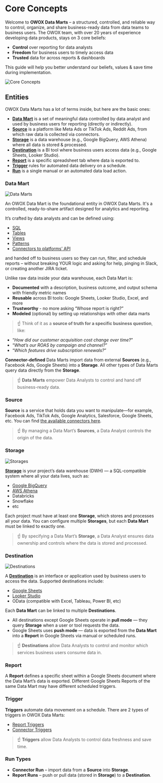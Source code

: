 # Core Concepts

Welcome to **OWOX Data Marts** – a structured, controlled, and reliable way to control, organize, and share business-ready data from data teams to business users.
The OWOX team, with over 20 years of experience developing data products, stays on 3 core beliefs:

- **Control** over reporting for data analysts
- **Freedom** for business users to timely access data
- **Trusted** data for across reports & dashboards

This guide will help you better understand our beliefs, values & save time during implementation.

![Core Concepts](../res/core-concepts.svg)

## Entities

OWOX Data Marts has a lot of terms inside, but here are the basic ones:

- [**Data Mart**](#data-mart) is a set of meaningful data controlled by data analyst and used by business users for reporting (directly or indirectly).
- [**Source**](#source) is a platform like Meta Ads or TikTok Ads, Reddit Ads, from which raw data is collected via connectors.
- [**Storage**](#storage) is a data warehouse (e.g., Google BigQuery, AWS Athena) where all data is stored & processed.
- [**Destination**](#destination) is a BI tool where business users access data (e.g., Google Sheets, Looker Studio).
- [**Report**](#report) is a specific spreadsheet tab where data is exported to.
- [**Trigger**](#trigger) rules for automated data delivery on a schedule.
- [**Run**](#run-types) is a single manual or an automated data load action.

### Data Mart

![Data Marts](../res/screens/data-marts-table.png)

An OWOX Data Mart is the foundational entity in OWOX Data Marts. It's a controlled, ready-to-share artifact designed for analytics and reporting.

It’s crafted by data analysts and can be defined using:

- [SQL](setup-guide/sql-data-mart.md)
- [Tables](setup-guide/table-data-mart.md)
- [Views](setup-guide/view-data-mart.md)
- [Patterns](setup-guide/pattern-data-mart.md)
- [Connectors to platforms’ API](setup-guide/connector-data-mart.md)

and handed off to business users so they can run, filter, and schedule reports – without breaking YOUR logic and asking for help, pinging in Slack, or creating another JIRA ticket.

Unlike raw data inside your data warehouse, each Data Mart is:

- **Documented** with a description, business outcome, and output schema with friendly metric names
- **Reusable** across BI tools: Google Sheets, Looker Studio, Excel, and more
- **Trustworthy** - no more asking “Whose report is right?”
- **Modeled** (optional) by setting up relationships with other data marts

> ☝️ Think of it as a **source of truth for a specific business question**, like:

- “_How did our customer acquisition cost change over time?_”
- “_What’s our ROAS by campaign and channel?_”
- “_Which features drive subscription renewals?_”

**Connector-defined** Data Marts import data from external **Sources** (e.g., Facebook Ads, Google Sheets) into a **Storage**.
All other types of Data Marts query data directly from the **Storage**.

> ☝️ **Data Marts** empower Data Analysts to control and hand off business-ready data.

### Source

**Source** is a service that holds data you want to manipulate—for example, Facebook Ads, TikTok Ads, Google Analytics, Salesforce, Google Sheets, etc. You can find [the available connectors here](https://docs.owox.com/#data-sources).

> ☝️ By managing a Data Mart’s **Sources**, a Data Analyst controls the origin of the data.

### Storage

![Storages](../res/screens/storages-table.png)

[**Storage**](../storages/manage-storages.md) is your project’s data warehouse (DWH) — a SQL-compatible system where all your data lives, such as:

- [Google BigQuery](../storages/supported-storages/google-bigquery.md)
- [AWS Athena](../storages/supported-storages/aws-athena.md)
- Databricks
- Snowflake
- etc

Each project must have at least one **Storage**, which stores and processes all your data.
You can configure multiple **Storages**, but each **Data Mart** must be linked to exactly one.

> ☝️ By specifying a Data Mart’s **Storage**, a Data Analyst ensures data ownership and controls where the data is stored and processed.

### Destination

![Destinations](../res/screens/destinations-table.png)

A [**Destination**](../destinations/manage-destinations.md) is an interface or application used by business users to access the data. Supported destinations include:

- [Google Sheets](../destinations/supported-destinations/google-sheets.md)
- [Looker Studio](../destinations/supported-destinations/looker-studio.md)
- OData (compatible with Excel, Tableau, Power BI, etc)

Each **Data Mart** can be linked to multiple **Destinations**.

- All destinations except Google Sheets operate in **pull mode** — they query **Storage** when a user or tool requests the data.  
- Google Sheets uses **push mode** — data is exported from the **Data Mart** into a **Report** in Google Sheets via manual or scheduled runs.

> ☝️ **Destinations** allow Data Analysts to control and monitor which services business users consume data in.

### Report

A **Report** defines a specific sheet within a Google Sheets document where the Data Mart’s data is exported.
Different Google Sheets Reports of the same Data Mart may have different scheduled triggers.

### Trigger

**Triggers** automate data movement on a schedule. There are 2 types of triggers in OWOX Data Marts:

- [Report Triggers](setup-guide/report-triggers.md)
- [Connector Triggers](setup-guide/connector-triggers.md)

> ☝️ **Triggers** allow Data Analysts to control data freshness and save time.

### Run Types

- **Connector Run** – import data from a **Source** into **Storage**.  
- **Report Runs** – push or pull data (stored in **Storage**) to a **Destination**.
